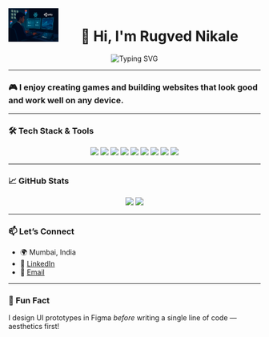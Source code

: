 <a href="#">
  <img src="https://raw.githubusercontent.com/rugvednikale/rugvednikale/main/ChatGPT%20Image%20Aug%201%2C%202025%2C%2006_23_45%20PM.png" alt="Mini Banner" width="100" align="left" />
</a>


<h1 align="center">👋 Hi, I'm Rugved Nikale</h1>

<p align="center">
  <img src="https://readme-typing-svg.demolab.com?font=Fira+Code&duration=3000&pause=1000&color=22D3EE&center=true&width=435&lines=Frontend+Developer+%7C+UI%2FUX+Designer;Web+%26+Game+Creator+based+in+India;Let%E2%80%99s+build+beautiful+things!" alt="Typing SVG" />
</p>

---

### 🎮 I enjoy creating games and building websites that look good and work well on any device.

---

### 🛠️ Tech Stack & Tools

<p align="center">
  <img src="https://img.shields.io/badge/-React.js-61DAFB?style=flat-square&logo=react&logoColor=000000" />
  <img src="https://img.shields.io/badge/-Framer_Motion-000000?style=flat-square&logo=framer&logoColor=white" />
  <img src="https://img.shields.io/badge/-JavaScript-F7DF1E?style=flat-square&logo=javascript&logoColor=black" />
  <img src="https://img.shields.io/badge/-HTML5-E34F26?style=flat-square&logo=html5&logoColor=white" />
  <img src="https://img.shields.io/badge/-CSS3-1572B6?style=flat-square&logo=css3&logoColor=white" />
  <img src="https://img.shields.io/badge/-Figma-F24E1E?style=flat-square&logo=figma&logoColor=white" />
  <img src="https://img.shields.io/badge/-Blender-F5792A?style=flat-square&logo=blender&logoColor=white" />
  <img src="https://img.shields.io/badge/-Unity-000000?style=flat-square&logo=unity&logoColor=white" />
  <img src="https://img.shields.io/badge/-Unreal_Engine-313131?style=flat-square&logo=unrealengine&logoColor=white" />
</p>

---

### 📈 GitHub Stats

<p align="center">
  <img src="https://github-readme-stats.vercel.app/api?username=rugvednikale&show_icons=true&theme=tokyonight&hide_title=true" />
  <img src="https://github-readme-stats.vercel.app/api/top-langs/?username=rugvednikale&layout=compact&theme=tokyonight" />
</p>

---

### 📫 Let’s Connect

- 🌍 Mumbai, India  
- 💼 [LinkedIn](https://www.linkedin.com/in/rugved-nikale-48ab56363/)  
- 📧 [Email](mailto:rugvednnikale@gmail.com)

---

### 🧠 Fun Fact
I design UI prototypes in Figma *before* writing a single line of code — aesthetics first!
